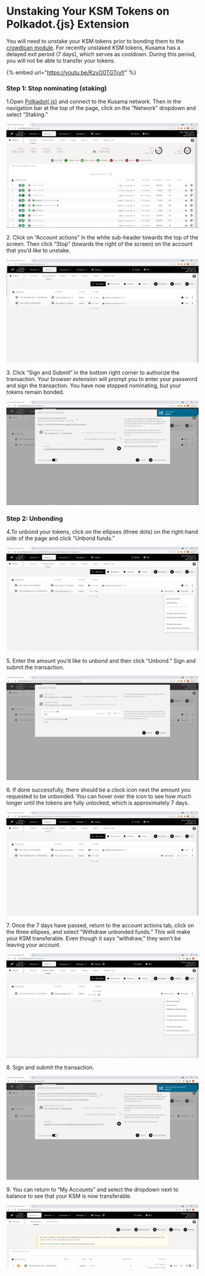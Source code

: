 # Unstaking Your KSM Tokens on Polkadot.{js} Extension

You will need to unstake your KSM tokens prior to bonding them to the [crowdloan module](../../). For recently unstaked KSM tokens, Kusama has a delayed exit period (7 days), which serves as cooldown. During this period, you will not be able to transfer your tokens.

{% embed url="https://youtu.be/KzyO0TGTruY" %}

### Step 1: Stop nominating (staking) <a href="#step-1-stop-nominating-staking" id="step-1-stop-nominating-staking"></a>

1.Open [Polkadot{.js}](https://polkadot.js.org/apps/#/explorer) and connect to the Kusama network. Then in the navigation bar at the top of the page, click on the “Network” dropdown and select “Staking.”

![](<../../../../../.gitbook/assets/image-1 (1) (1).png>)

2\. Click on “Account actions” in the white sub-header towards the top of the screen. Then click “Stop” (towards the right of the screen) on the account that you’d like to unstake.

![](../../../../../.gitbook/assets/image2.png)

3\. Click “Sign and Submit” in the bottom right corner to authorize the transaction. Your browser extension will prompt you to enter your password and sign the transaction. You have now stopped nominating, but your tokens remain bonded.

![](../../../../../.gitbook/assets/image3.png)

### Step 2: Unbonding <a href="#step-2-unbonding" id="step-2-unbonding"></a>

4.To unbond your tokens, click on the ellipses (three dots) on the right-hand side of the page and click “Unbond funds.”

![](../../../../../.gitbook/assets/image4.png)

5\. Enter the amount you’d like to unbond and then click “Unbond.” Sign and submit the transaction.

![](../../../../../.gitbook/assets/image5.png)

6\. If done successfully, there should be a clock icon next the amount you requested to be unbonded. You can hover over the icon to see how much longer until the tokens are fully unlocked, which is approximately 7 days.

![](../../../../../.gitbook/assets/image6.png)

7\. Once the 7 days have passed, return to the account actions tab, click on the three ellipses, and select “Withdraw unbonded funds.” This will make your KSM transferable. Even though it says “withdraw,” they won’t be leaving your account.

![](<../../../../../.gitbook/assets/image (17) (1).png>)

8\. Sign and submit the transaction.

![](<../../../../../.gitbook/assets/image (11).png>)

9\. You can return to “My Accounts” and select the dropdown next to balance to see that your KSM is now transferable.

![](<../../../../../.gitbook/assets/image (12).png>)
